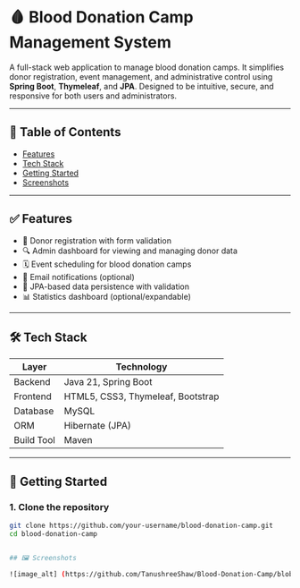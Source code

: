 # 🩸 Blood Donation Camp Management System

A full-stack web application to manage blood donation camps. It simplifies donor registration, event management, and administrative control using **Spring Boot**, **Thymeleaf**, and **JPA**. Designed to be intuitive, secure, and responsive for both users and administrators.

---

## 📌 Table of Contents

- [Features](#-features)
- [Tech Stack](#-tech-stack)
- [Getting Started](#-getting-started)
- [Screenshots](#-screenshots)

---

## ✅ Features

- 📝 Donor registration with form validation
- 🔍 Admin dashboard for viewing and managing donor data
- 🗓️ Event scheduling for blood donation camps
- 📧 Email notifications (optional)
- 🧪 JPA-based data persistence with validation
- 📊 Statistics dashboard (optional/expandable)

---

## 🛠 Tech Stack

| Layer      | Technology                        |
|------------|-----------------------------------|
| Backend    | Java 21, Spring Boot              |
| Frontend   | HTML5, CSS3, Thymeleaf, Bootstrap |
| Database   | MySQL                             |
| ORM        | Hibernate (JPA)                   |
| Build Tool | Maven                             |

---

## 🚀 Getting Started

### 1. Clone the repository
```bash
git clone https://github.com/your-username/blood-donation-camp.git
cd blood-donation-camp


## 🖼️ Screenshots

![image_alt] (https://github.com/TanushreeShaw/Blood-Donation-Camp/blob/master/images/edit_page.png?raw=true>



